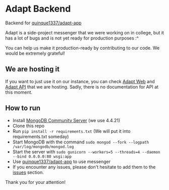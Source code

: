 # Adapt Backend
Backend for [quinque1337/adapt-app](https://github.com/quinque1337/adapt-app)

Adapt is a side-project messenger that we were working on in college, but it has a lot of bugs and is not yet ready for production purposes :^

You can help us make it production-ready by contributing to our code. We would be extremely grateful!
## We are hosting it
If you want to just use it on our instance, you can check [Adapt Web](https://blazer321.ru/web) and [Adapt API](https://blazer321.ru/) that we are hosting. Sadly, there is no documentation for API at this moment.
## How to run
- Install [MongoDB Community Server](https://www.mongodb.com/try/download/community) (we use 4.4.21)
- Clone this repo
- Run `pip install -r requirements.txt` (We will put it into requirements.txt someday)
- Start MongoDB with the command `sudo mongod --fork --logpath /var/log/mongodb/mongod.log`
- Start the server with `sudo gunicorn --workers=5 --threads=4 --daemon --bind 0.0.0.0:80 wsgi:app`
- Use [quinque1337/adapt-app](https://github.com/quinque1337/adapt-app) to use messenger
- If you encounter any issues, please don't hesitate to add them to the [issues](https://github.com/isamirivers/adapt-backend/issues) section.

Thank you for your attention!
